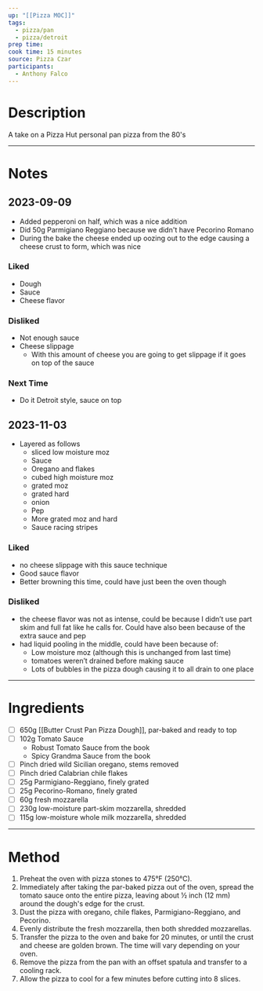 ```yaml
---
up: "[[Pizza MOC]]"
tags:
  - pizza/pan
  - pizza/detroit
prep time: 
cook time: 15 minutes
source: Pizza Czar
participants:
  - Anthony Falco
---
```

# Description
A take on a Pizza Hut personal pan pizza from the 80's  

---
# Notes
## 2023-09-09
* Added pepperoni on half, which was a nice addition
* Did 50g Parmigiano Reggiano because we didn't have Pecorino Romano
* During the bake the cheese ended up oozing out to the edge causing a cheese crust to form, which was nice
### Liked
* Dough
* Sauce
* Cheese flavor
### Disliked
* Not enough sauce
* Cheese slippage
	* With this amount of cheese you are going to get slippage if it goes on top of the sauce 
### Next Time
* Do it Detroit style, sauce on top
## 2023-11-03
* Layered as follows
	* sliced low moisture moz
	* Sauce
	* Oregano and flakes
	* cubed high moisture moz 
	* grated moz
	* grated hard
	* onion
	* Pep
	* More grated moz and hard
	* Sauce racing stripes

### Liked
* no cheese slippage with this sauce technique
* Good sauce flavor
* Better browning this time, could have just been the oven though
### Disliked
* the cheese flavor was not as intense, could be because I didn’t use part skim and full fat like he calls for. Could have also been because of the extra sauce and pep
* had liquid pooling in the middle, could have been because of:
	* Low moisture moz (although this is unchanged from last time)
	* tomatoes weren’t drained before making sauce
	* Lots of bubbles in the pizza dough causing it to all drain to one place 
---
# Ingredients
* [ ] 650g [[Butter Crust Pan Pizza Dough]], par-baked and ready to top
* [ ] 102g Tomato Sauce
	* Robust Tomato Sauce from the book
	* Spicy Grandma Sauce from the book
* [ ] Pinch dried wild Sicilian oregano, stems removed
* [ ] Pinch dried Calabrian chile flakes
* [ ] 25g Parmigiano-Reggiano, finely grated
* [ ] 25g Pecorino-Romano, finely grated
* [ ] 60g fresh mozzarella
* [ ] 230g low-moisture part-skim mozzarella, shredded
* [ ] 115g low-moisture whole milk mozzarella, shredded
---
# Method
1. Preheat the oven with pizza stones to 475°F (250°C).
2. Immediately after taking the par-baked pizza out of the oven, spread the tomato sauce onto the entire pizza, leaving about ½ inch (12 mm) around the dough's edge for the crust.
3. Dust the pizza with oregano, chile flakes, Parmigiano-Reggiano, and Pecorino.
4. Evenly distribute the fresh mozzarella, then both shredded mozzarellas.
5. Transfer the pizza to the oven and bake for 20 minutes, or until the crust and cheese are golden brown. The time will vary depending on your oven.
6. Remove the pizza from the pan with an offset spatula and transfer to a cooling rack.
7. Allow the pizza to cool for a few minutes before cutting into 8 slices.